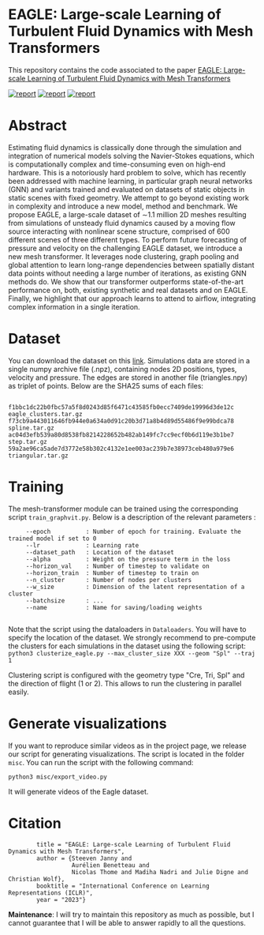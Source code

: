 # EAGLE: Large-scale Learning of Turbulent Fluid Dynamics with Mesh Transformers
 
This repository contains the code associated to the paper <a href="https://openreview.net/forum?id=mfIX4QpsARJ">EAGLE: Large-scale Learning of Turbulent Fluid Dynamics with Mesh Transformers</a>


[![report](https://img.shields.io/badge/Project-Page-red)](https://eagle-dataset.github.io/)
[![report](https://img.shields.io/badge/ArXiv-Paper-blue)](https://arxiv.org/abs/2302.10803)
[![report](https://img.shields.io/badge/ArXiv-link-green)](https://datasets.liris.cnrs.fr/eagle-version1)


# Abstract
Estimating fluid dynamics is classically done through the simulation and integration of numerical models solving the Navier-Stokes equations, which is computationally complex and time-consuming even on high-end hardware. This is a notoriously hard problem to solve, which has recently been addressed with machine learning, in particular graph neural networks (GNN) and variants trained and evaluated on datasets of static objects in static scenes with fixed geometry. We attempt to go beyond existing work in complexity and introduce a new model, method and benchmark. We propose EAGLE, a large-scale dataset of ∼1.1 million 2D meshes resulting from simulations of unsteady fluid dynamics caused by a moving flow source interacting with nonlinear scene structure, comprised of 600 different scenes of three different types. To perform future forecasting of pressure and velocity on the challenging EAGLE dataset, we introduce a new mesh transformer. It leverages node clustering, graph pooling and global attention to learn long-range dependencies between spatially distant data points without needing a large number of iterations, as existing GNN methods do. We show that our transformer outperforms state-of-the-art performance on, both, existing synthetic and real datasets and on EAGLE. Finally, we highlight that our approach learns to attend to airflow, integrating complex information in a single iteration.




# Dataset
You can download the dataset on this <a href="https://datasets.liris.cnrs.fr/eagle-version1"> link</a>. Simulations data are stored in a single numpy archive file (.npz), containing nodes 2D positions, types, velocity and pressure. The edges are stored in another file (triangles.npy) as triplet of points. Below are the SHA25 sums of each files:
```

f1bbc1dc22b0fbc57a5f8d0243d85f6471c43585fb0ecc7409de19996d3de12c  eagle_clusters.tar.gz
f73cb9a443011646fb944e0a634a0d91c20b3d71a8b4d89d55486f9e99bdca78  spline.tar.gz
ac04d3efb539a80d8538fb8214228652b482ab149fc7cc9ecf0b6d119e3b1be7  step.tar.gz
59a2ae96ca5ade7d3772e58b302c4132e1ee003ac239b7e38973ceb480a979e6  triangular.tar.gz
```
 # Training
 The mesh-transformer module can be trained using the corresponding script ```train_graphvit.py```. Below is a description of the relevant parameters :
 
```
     --epoch          : Number of epoch for training. Evaluate the trained model if set to 0
     --lr             : Learning rate
     --dataset_path   : Location of the dataset
     --alpha          : Weight on the pressure term in the loss
     --horizon_val    : Number of timestep to validate on
     --horizon_train  : Number of timestep to train on
     --n_cluster      : Number of nodes per clusters
     --w_size         : Dimension of the latent representation of a cluster
     --batchsize      : ...
     --name           : Name for saving/loading weights
     
```
Note that the script using the dataloaders in ```Dataloaders```. You will have to specify the location of the dataset. We strongly recommend to pre-compute the clusters for each simulations in the dataset using the following script:
``` python3 clusterize_eagle.py --max_cluster_size XXX --geom "Spl" --traj 1```

Clustering script is configured with the geometry type "Cre, Tri, Spl" and the direction of flight (1 or 2). This allows to run the clustering in parallel easily.

# Generate visualizations
If you want to reproduce similar videos as in the project page, we release our script for generating visualizations. The script is located in the folder ```misc```. You can run the script with the following command:

``` python3 misc/export_video.py ```

It will generate videos of the Eagle dataset.

# Citation
```    @inproceedings{janny2023eagle,
        title = "EAGLE: Large-scale Learning of Turbulent Fluid Dynamics with Mesh Transformers",
        author = {Steeven Janny and
                  Aurélien Benetteau and
                  Nicolas Thome and Madiha Nadri and Julie Digne and Christian Wolf},
        booktitle = "International Conference on Learning Representations (ICLR)",
        year = "2023"}
```

**Maintenance**: I will try to maintain this repository as much as possible, but I cannot guarantee that I will be able to answer rapidly to all the questions.